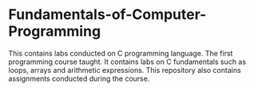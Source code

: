 # Fundamentals-of-Computer-Programming
This contains labs conducted on C programming language. The first programming course taught. It contains labs on C fundamentals such as loops, arrays and arithmetic expressions. 
This repository also contains assignments conducted during the course.
